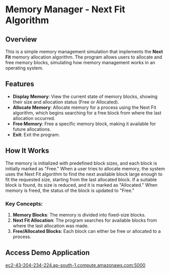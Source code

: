 # Memory Manager - Next Fit Algorithm

## Overview
This is a simple memory management simulation that implements the **Next Fit** memory allocation algorithm. The program allows users to allocate and free memory blocks, simulating how memory management works in an operating system.

## Features
- **Display Memory**: View the current state of memory blocks, showing their size and allocation status (Free or Allocated).
- **Allocate Memory**: Allocate memory for a process using the Next Fit algorithm, which begins searching for a free block from where the last allocation occurred.
- **Free Memory**: Free a specific memory block, making it available for future allocations.
- **Exit**: Exit the program.

## How It Works
The memory is initialized with predefined block sizes, and each block is initially marked as "Free." When a user tries to allocate memory, the system uses the Next Fit algorithm to find the next available block large enough to fit the requested size, starting from the last allocated block. If a suitable block is found, its size is reduced, and it is marked as "Allocated." When memory is freed, the status of the block is updated to "Free."

### Key Concepts:
1. **Memory Blocks**: The memory is divided into fixed-size blocks.
2. **Next Fit Allocation**: The program searches for available blocks from where the last allocation was made.
3. **Free/Allocated Blocks**: Each block can either be free or allocated to a process.

## Access Demo Application

[ec2-43-204-234-224.ap-south-1.compute.amazonaws.com:5000](ec2-43-204-234-224.ap-south-1.compute.amazonaws.com:5000)

